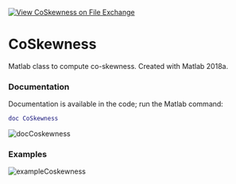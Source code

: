 [![View CoSkewness on File Exchange](https://www.mathworks.com/matlabcentral/images/matlab-file-exchange.svg)](https://ch.mathworks.com/matlabcentral/fileexchange/84917-coskewness)
# CoSkewness
Matlab class to compute co-skewness. Created with Matlab 2018a.

### Documentation
Documentation is available in the code; run the Matlab command:

```Matlab
doc CoSkewness
```
![docCoskewness](https://user-images.githubusercontent.com/57812158/103288150-8b196300-49e4-11eb-8fc2-e5a971bcacfe.png)

### Examples
![exampleCoskewness](https://user-images.githubusercontent.com/57812158/103288180-9ec4c980-49e4-11eb-96c7-3df62d39d4a6.png)
